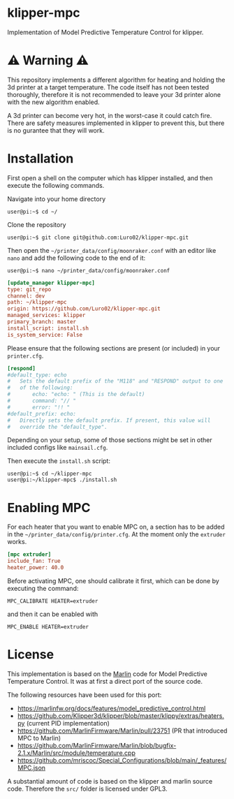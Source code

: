 klipper-mpc
===

Implementation of Model Predictive Temperature Control for klipper.

# ⚠️ Warning ⚠️

This repository implements a different algorithm for heating and holding the
3d printer at a target temperature. The code itself has not been tested thoroughly,
therefore it is not recommended to leave your 3d printer alone with the new algorithm
enabled.

A 3d printer can become very hot, in the worst-case it could catch fire.
There are safety measures implemented in klipper to prevent this, but there is no gurantee
that they will work.


# Installation

First open a shell on the computer which has klipper installed, and then execute the following commands.

Navigate into your home directory
```console
user@pi:~$ cd ~/
```

Clone the repository
```console
user@pi:~$ git clone git@github.com:Luro02/klipper-mpc.git
```

Then open the `~/printer_data/config/moonraker.conf` with an editor like `nano` and add the following code to the end of it:
```console
user@pi:~$ nano ~/printer_data/config/moonraker.conf
```

```ini
[update_manager klipper-mpc]
type: git_repo
channel: dev
path: ~/klipper-mpc
origin: https://github.com/Luro02/klipper-mpc.git
managed_services: klipper
primary_branch: master
install_script: install.sh
is_system_service: False
```

Please ensure that the following sections are present (or included) in your `printer.cfg`.
```ini
[respond]
#default_type: echo
#   Sets the default prefix of the "M118" and "RESPOND" output to one
#   of the following:
#       echo: "echo: " (This is the default)
#       command: "// "
#       error: "!! "
#default_prefix: echo:
#   Directly sets the default prefix. If present, this value will
#   override the "default_type".
```

Depending on your setup, some of those sections might be set in other included configs like `mainsail.cfg`.

Then execute the `install.sh` script:
```console
user@pi:~$ cd ~/klipper-mpc
user@pi:~/klipper-mpc$ ./install.sh
```

# Enabling MPC

For each heater that you want to enable MPC on, a section has to be added in the `~/printer_data/config/printer.cfg`.
At the moment only the `extruder` works.

```ini
[mpc extruder]
include_fan: True
heater_power: 40.0
```

Before activating MPC, one should calibrate it first, which can be done by executing the command:
```
MPC_CALIBRATE HEATER=extruder
```

and then it can be enabled with
```
MPC_ENABLE HEATER=extruder
```

# License

This implementation is based on the [Marlin](https://github.com/MarlinFirmware/Marlin) code for
Model Predictive Temperature Control. It was at first a direct port of the source code.

The following resources have been used for this port:
- https://marlinfw.org/docs/features/model_predictive_control.html
- https://github.com/Klipper3d/klipper/blob/master/klippy/extras/heaters.py (current PID implementation)
- https://github.com/MarlinFirmware/Marlin/pull/23751 (PR that introduced MPC to Marlin)
- https://github.com/MarlinFirmware/Marlin/blob/bugfix-2.1.x/Marlin/src/module/temperature.cpp
- https://github.com/mriscoc/Special_Configurations/blob/main/_features/MPC.json

A substantial amount of code is based on the klipper and marlin source code. Therefore the
`src/` folder is licensed under GPL3.
